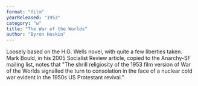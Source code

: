 ```yaml
---
format: "film"
yearReleased: "1953"
category: "w"
title: "The War of the Worlds"
author: "Byron Haskin"
---
```

Loosely based on the H.G. Wells novel, with  quite a few liberties taken.
 
Mark Bould, in his 2005 Socialist Review  article, copied to the Anarchy-SF mailing list, notes that "The  shrill religiosity of the 1953 film version of War of the Worlds  signalled the turn to consolation in the face of a nuclear cold war  evident in the 1950s US Protestant revival."
 